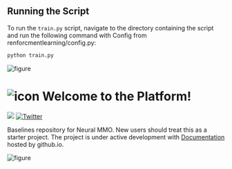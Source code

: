 ## Running the Script

To run the `train.py` script, navigate to the directory containing the script and run the following command with Config from renforcmentlearning/config.py:

```bash
python train.py
```

![figure](https://neuralmmo.github.io/_static/banner.png)

# ![icon](https://neuralmmo.github.io/_build/html/_images/icon.png) Welcome to the Platform!

[![](https://dcbadge.vercel.app/api/server/BkMmFUC?style=plastic)](https://discord.gg/BkMmFUC)
[![Twitter](https://img.shields.io/twitter/url/https/twitter.com/cloudposse.svg?style=social&label=Follow%20%40jsuarez5341)](https://twitter.com/jsuarez5341)

Baselines repository for Neural MMO. New users should treat this as a starter project. The project is under active development with [Documentation](https://neuralmmo.github.io "Neural MMO Documentation") hosted by github.io.

![figure](https://neuralmmo.github.io/_build/html/_images/poster.png)
